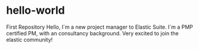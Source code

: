 # hello-world
First Repository
Hello, I´m a new project manager to Elastic Suite. I´m a PMP certified PM, with an consultancy background. Very excited to join the elastic community!
